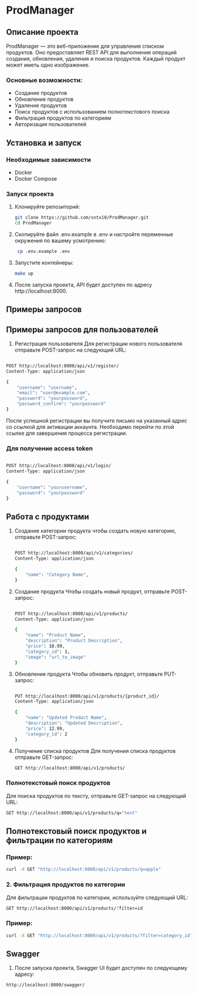 # ProdManager

## Описание проекта

ProdManager — это веб-приложение для управления списком продуктов. Оно предоставляет REST API для выполнения операций создания, обновления, удаления и поиска продуктов. Каждый продукт может иметь одно изображение. 

### Основные возможности:
- Создание продуктов
- Обновление продуктов
- Удаление продуктов
- Поиск продуктов с использованием полнотекстового поиска
- Фильтрация продуктов по категориям
- Авторизация пользователей


## Установка и запуск

### Необходимые зависимости

- Docker
- Docker Compose

### Запуск проекта

1. Клонируйте репозиторий:
   ```bash
   git clone https://github.com/sntx10/ProdManager.git
   cd ProdManager
   ```

2. Скопируйте файл .env.example в .env и настройте переменные окружения по вашему усмотрению:
   ```bash
    cp .env.example .env
   ```
3. Запустите контейнеры:
   ```bash
   make up
   ```
4. После запуска проекта, API будет доступен по адресу http://localhost:8000.

## Примеры запросов

## Примеры запросов для пользователей
1. Регистрация пользователя
   Для регистрации нового пользователя отправьте POST-запрос на следующий URL:

```bash

POST http://localhost:8000/api/v1/register/
Content-Type: application/json

{
    "username": "username",
    "email": "user@example.com",
    "password": "yourpassword",
    "password_confirm": "yourpassword"
}
```
После успешной регистрации вы получите письмо на указанный адрес со ссылкой для активации аккаунта. Необходимо перейти по этой ссылке для завершения процесса регистрации.

### Для получение access token

```bash

POST http://localhost:8000/api/v1/login/
Content-Type: application/json

{
    "username": "yourusername",
    "password": "yourpassword"
}
```

## Работа с продуктами
1. Создание категории продукта чтобы создать новую категорию, отправьте POST-запрос:
   ```bash
   
   POST http://localhost:8000/api/v1/categories/
   Content-Type: application/json
   
   {
       "name": "Category Name",
   }
   ```

2. Создание продукта
    Чтобы создать новый продукт, отправьте POST-запрос:
   
   ```bash

   POST http://localhost:8000/api/v1/products/
   Content-Type: application/json
   
   {
       "name": "Product Name",
       "description": "Product Description",
       "price": 10.99,
       "category_id": 1,
       "image": "url_to_image"
   }
   ```

3. Обновление продукта
Чтобы обновить продукт, отправьте PUT-запрос:

   ```bash

   PUT http://localhost:8000/api/v1/products/{product_id}/
   Content-Type: application/json
   
   {
       "name": "Updated Product Name",
       "description": "Updated Description",
       "price": 12.99,
       "category_id": 2
   }
   ```

4. Получение списка продуктов
Для получения списка продуктов отправьте GET-запрос:

   ```bash
   GET http://localhost:8000/api/v1/products/
   ```
   
###  Полнотекстовый поиск продуктов
   Для поиска продуктов по тексту, отправьте GET-запрос на следующий URL:
   ```bash
   GET http://localhost:8000/api/v1/products/q="text"
   ```
## Полнотекстовый поиск продуктов и фильтрации по категориям
### Пример:
   ```bash
   curl -X GET "http://localhost:8000/api/v1/products/q=apple"
   ```
### 2. Фильтрация продуктов по категории
   Для фильтрации продуктов по категории, используйте следующий URL:
   ```bash
   GET http://localhost:8000/api/v1/products/?filter=id
   ```
### Пример:
   ```bash
   curl -X GET "http://localhost:8000/api/v1/products/?filter=category_id"
   ```

## Swagger
1. После запуска проекта, Swagger UI будет доступен по следующему адресу:

  ```bash
  http://localhost:8000/swagger/
  ```

